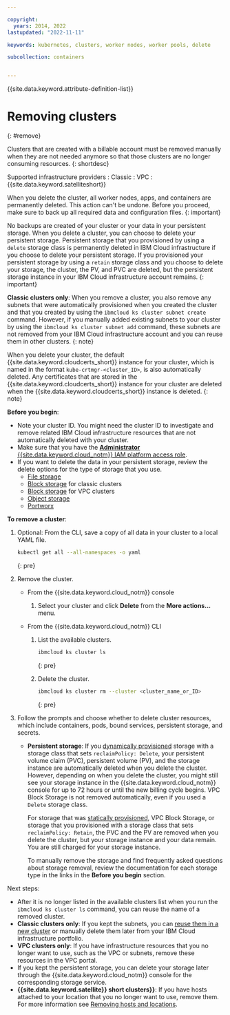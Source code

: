```yaml
---

copyright: 
  years: 2014, 2022
lastupdated: "2022-11-11"

keywords: kubernetes, clusters, worker nodes, worker pools, delete

subcollection: containers


---
```


{{site.data.keyword.attribute-definition-list}}




# Removing clusters
{: #remove}

Clusters that are created with a billable account must be removed manually when they are not needed anymore so that those clusters are no longer consuming resources.
{: shortdesc}

Supported infrastructure providers
:   Classic
:   VPC
:   {{site.data.keyword.satelliteshort}}

When you delete the cluster, all worker nodes, apps, and containers are permanently deleted. This action can't be undone. Before you proceed, make sure to back up all required data and configuration files.
{: important}

No backups are created of your cluster or your data in your persistent storage. When you delete a cluster, you can choose to delete your persistent storage. Persistent storage that you provisioned by using a `delete` storage class is permanently deleted in IBM Cloud infrastructure if you choose to delete your persistent storage. If you provisioned your persistent storage by using a `retain` storage class and you choose to delete your storage, the cluster, the PV, and PVC are deleted, but the persistent storage instance in your IBM Cloud infrastructure account remains.
{: important}

**Classic clusters only**: When you remove a cluster, you also remove any subnets that were automatically provisioned when you created the cluster and that you created by using the `ibmcloud ks cluster subnet create` command. However, if you manually added existing subnets to your cluster by using the `ibmcloud ks cluster subnet add` command, these subnets are not removed from your IBM Cloud infrastructure account and you can reuse them in other clusters.
{: note}

When you delete your cluster, the default {{site.data.keyword.cloudcerts_short}} instance for your cluster, which is named in the format `kube-crtmgr-<cluster_ID>`, is also automatically deleted. Any certificates that are stored in the {{site.data.keyword.cloudcerts_short}} instance for your cluster are deleted when the {{site.data.keyword.cloudcerts_short}} instance is deleted.
{: note}

**Before you begin**:
* Note your cluster ID. You might need the cluster ID to investigate and remove related IBM Cloud infrastructure resources that are not automatically deleted with your cluster.
* Make sure that you have the [**Administrator** {{site.data.keyword.cloud_notm}} IAM platform access role](/docs/containers?topic=containers-users#checking-perms).
* If you want to delete the data in your persistent storage, review the delete options for the type of storage that you use.
    * [File storage](/docs/containers?topic=containers-file_storage#storage_delete_options_file)
    * [Block storage](/docs/containers?topic=containers-block_storage#cleanup_block) for classic clusters
    * [Block storage](/docs/containers?topic=containers-vpc-block#cleanup_block_vpc) for VPC clusters
    * [Object storage](/docs/cloud-object-storage?topic=cloud-object-storage-deleting-multiple-objects-patterns)
    * [Portworx](/docs/containers?topic=containers-portworx#portworx_cleanup)

**To remove a cluster**:

1. Optional: From the CLI, save a copy of all data in your cluster to a local YAML file.
    ```sh
    kubectl get all --all-namespaces -o yaml
    ```
    {: pre}

2. Remove the cluster.
    - From the {{site.data.keyword.cloud_notm}} console
        1. Select your cluster and click **Delete** from the **More actions...** menu.

    - From the {{site.data.keyword.cloud_notm}} CLI
        1. List the available clusters.

            ```sh
            ibmcloud ks cluster ls
            ```
            {: pre}

        2. Delete the cluster.

            ```sh
            ibmcloud ks cluster rm --cluster <cluster_name_or_ID>
            ```
            {: pre}

3. Follow the prompts and choose whether to delete cluster resources, which include containers, pods, bound services, persistent storage, and secrets.
    - **Persistent storage**: If you [dynamically provisioned](/docs/containers?topic=containers-kube_concepts#dynamic_provisioning) storage with a storage class that sets `reclaimPolicy: Delete`, your persistent volume claim (PVC), persistent volume (PV), and the storage instance are automatically deleted when you delete the cluster. However, depending on when you delete the cluster, you might still see your storage instance in the {{site.data.keyword.cloud_notm}} console for up to 72 hours or until the new billing cycle begins. VPC Block Storage is not removed automatically, even if you used a `Delete` storage class.  

      For storage that was [statically provisioned](/docs/containers?topic=containers-kube_concepts#static_provisioning), VPC Block Storage, or storage that you provisioned with a storage class that sets `reclaimPolicy: Retain`, the PVC and the PV are removed when you delete the cluster, but your storage instance and your data remain. You are still charged for your storage instance.

      To manually remove the storage and find frequently asked questions about storage removal, review the documentation for each storage type in the links in the **Before you begin** section.

Next steps:
- After it is no longer listed in the available clusters list when you run the `ibmcloud ks cluster ls` command, you can reuse the name of a removed cluster.
- **Classic clusters only**: If you kept the subnets, you can [reuse them in a new cluster](/docs/containers?topic=containers-subnets#subnets_custom) or manually delete them later from your IBM Cloud infrastructure portfolio.
- **VPC clusters only**: If you have infrastructure resources that you no longer want to use, such as the VPC or subnets, remove these resources in the VPC portal.
- If you kept the persistent storage, you can delete your storage later through the {{site.data.keyword.cloud_notm}} console for the corresponding storage service.
- **{{site.data.keyword.satellite}} short clusters}}**: If you have hosts attached to your location that you no longer want to use, remove them. For more information see [Removing hosts and locations](/docs/satellite?topic=satellite-host-remove).




